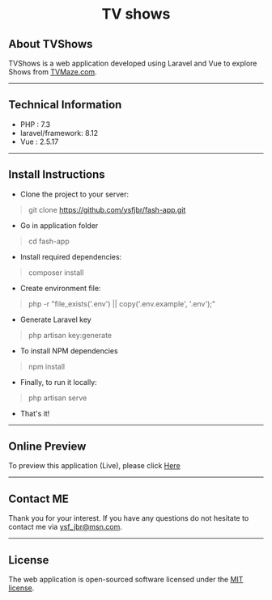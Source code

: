 <div align="center"><a href="http://85.214.148.222:8081/" target="_blank"></a><h1>TV shows</h1></div>


## About TVShows 

TVShows is a web application developed using Laravel and Vue to explore Shows from [TVMaze.com](https://www.TVMaze.com). 

<hr>

## Technical Information
- PHP : 7.3
- laravel/framework: 8.12
- Vue : 2.5.17
<hr>

## Install Instructions

- Clone the project to your server:
> git clone https://github.com/ysfjbr/fash-app.git
- Go in application folder 
> cd fash-app
- Install required dependencies:
> composer install
- Create environment file:
> php -r "file_exists('.env') || copy('.env.example', '.env');"
- Generate Laravel key
> php artisan key:generate
- To install NPM dependencies
> npm install
- Finally, to run it locally: 
> php artisan serve

- That's it!

<hr>

## Online Preview
To preview this application (Live), please click [Here](http://85.214.148.222:8081/)

<hr>

## Contact ME

Thank you for your interest. If you have any questions do not hesitate to contact me via [ysf_jbr@msn.com](mailto:ysf_jbr@msn.com).

<hr>

## License

The web application is open-sourced software licensed under the [MIT license](https://opensource.org/licenses/MIT).
